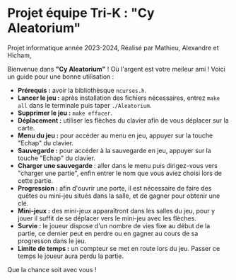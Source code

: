 # Projet équipe Tri-K : "Cy Aleatorium"
Projet informatique année 2023-2024,
Réalisé par Mathieu, Alexandre et Hicham,

Bienvenue dans **"Cy Aleatorium"** ! Où l'argent est votre meileur ami ! Voici un guide pour une bonne utilisation :

- **Prérequis :** avoir la bibliothèsque `ncurses.h`.
- **Lancer le jeu :** après installation des fichiers nécessaires, entrez `make all` dans le terminale puis taper `./Aleatorium`.
- **Supprimer le jeu :** `make effacer`.
- **Déplacement :** utiliser les flèches du clavier afin de vous déplacer sur la carte.
- **Menu du jeu :** pour accéder au menu en jeu, appuyer sur la touche "Echap" du clavier.
- **Sauvegarde :** pour accéder à la sauvegarde en jeu, appuyer sur la touche "Echap" du clavier.
- **Charger une sauvegarde** : aller dans le menu puis dirigez-vous vers "charger une partie", enfin entrer le nom que vous aviez choisi lors de cette partie. 
- **Progression :** afin d'ouvrir une porte, il est nécessaire de faire des quêtes ou mini-jeu situés dans la salle, et de gagner pour obtenir une clé.
- **Mini-jeux :** des mini-jeux apparaîtront dans les salles du jeu, pour y jouer il suffit de se déplacer vers le mini-jeu avec les flèches.
- **Survie :** le joueur dispose d'un nombre de vies fixe au début de la partie, ce dernier peut en perdre ou en gagner au cours de sa progresson dans le jeu.
- **Limite de temps :** un compteur se met en route lors du jeu. Passer ce temps le joueur aura perdu la partie.
  
Que la chance soit avec vous !
